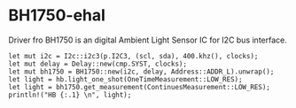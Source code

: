 BH1750-ehal
===========

Driver fro  BH1750 is an digital Ambient Light Sensor IC for I2C bus interface.

    let mut i2c = I2c::i2c3(p.I2C3, (scl, sda), 400.khz(), clocks);
    let mut delay = Delay::new(cmp.SYST, clocks);
    let mut bh1750 = BH1750::new(i2c, delay, Address::ADDR_L).unwrap();
    let light = hb.light_one_shot(OneTimeMeasurement::LOW_RES);
    let light = bh1750.get_measurement(ContinuesMeasurement::LOW_RES);
    println!("HB {:.1} \n", light);
